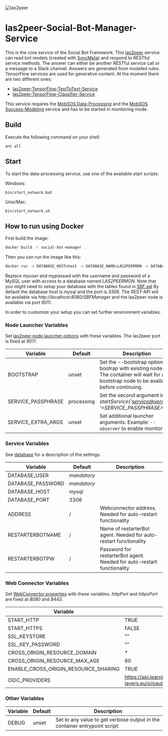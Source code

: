 ![las2peer](https://rwth-acis.github.io/las2peer/logo/vector/las2peer-logo.svg)

# las2peer-Social-Bot-Manager-Service
This is the core service of the Social Bot Framework. This [las2peer](https://github.com/rwth-acis/las2peer) service can read bot models (created with [SyncMeta](https://github.com/rwth-acis/syncmeta)) and respond to RESTful service methods. 
The answer can either be another RESTful service call or a message to a Slack channel.
Answers are generated from modeled rules. TensorFlow services are used for generative content. At the moment there are two different ones:
- [las2peer-TensorFlow-TextToText-Service](https://github.com/rwth-acis/las2peer-TensorFlow-TextToText-Service)
- [las2peer-TensorFlow-Classifier-Service](https://github.com/rwth-acis/las2peer-TensorFlow-Classifier-Service)

This service requires the [MobSOS Data-Processing](https://github.com/rwth-acis/mobsos-data-processing) and the [MobSOS Success-Modeling](https://github.com/rwth-acis/mobsos-success-modeling) service and has to be started in monitoring mode. 

Build
--------
Execute the following command on your shell:

```shell
ant all 
```

Start
--------

To start the data-processing service, use one of the available start scripts:

Windows:

```shell
bin/start_network.bat
```

Unix/Mac:
```shell
bin/start_network.sh
```


How to run using Docker
-------------------

First build the image:
```bash
docker build -t social-bot-manager . 
```

Then you can run the image like this:

```bash
docker run -e DATABASE_HOST=host -e DATABASE_NAME=LAS2PEERMON -e DATABASE_USER=myuser -e DATABASE_PASSWORD=mypasswd -p 8080:8080 -p 9011:9011 social-bot-manager
```

Replace *myuser* and *mypasswd* with the username and password of a MySQL user with access to a database named *LAS2PEERMON*.
Note that you might need to setup your database with the tables found in [SBF.sql](https://github.com/rwth-acis/las2peer-social-bot-manager-service/blob/master/SBF.sql)
By default the database host is *mysql* and the port is *3306*.
The REST-API will be available via *http://localhost:8080/SBFManager* and the las2peer node is available via port 9011.

In order to customize your setup you can set further environment variables.

### Node Launcher Variables

Set [las2peer node launcher options](https://github.com/rwth-acis/las2peer-Template-Project/wiki/L2pNodeLauncher-Commands#at-start-up) with these variables.
The las2peer port is fixed at *9011*.

| Variable | Default | Description |
|----------|---------|-------------|
| BOOTSTRAP | unset | Set the --bootstrap option to bootrap with existing nodes. The container will wait for any bootstrap node to be available before continuing. |
| SERVICE_PASSPHRASE | processing | Set the second argument in *startService('<service@version>', '<SERVICE_PASSPHRASE>')*. |
| SERVICE_EXTRA_ARGS | unset | Set additional launcher arguments. Example: ```--observer``` to enable monitoring. |

### Service Variables

See [database](#Database) for a description of the settings.

| Variable | Default | Description |
|----------|---------|-------------|
| DATABASE_USER | *mandatory* ||
| DATABASE_PASSWORD | *mandatory* ||
| DATABASE_HOST | mysql | |
| DATABASE_PORT | 3306 | |
| ADDRESS | / |Webconnector address. Needed for auto-restart functionality |
| RESTARTERBOTNAME | / | Name of restarterBot agent. Needed for auto-restart functionality |
| RESTARTERBOTPW | / | Password for restarterBot agent. Needed for auto-restart functionality |


### Web Connector Variables

Set [WebConnector properties](https://github.com/rwth-acis/las2peer-Template-Project/wiki/WebConnector-Configuration) with these variables.
*httpPort* and *httpsPort* are fixed at *8080* and *8443*.

| Variable | Default |
|----------|---------|
| START_HTTP | TRUE |
| START_HTTPS | FALSE |
| SSL_KEYSTORE | "" |
| SSL_KEY_PASSWORD | "" |
| CROSS_ORIGIN_RESOURCE_DOMAIN | * |
| CROSS_ORIGIN_RESOURCE_MAX_AGE | 60 |
| ENABLE_CROSS_ORIGIN_RESOURCE_SHARING | TRUE |
| OIDC_PROVIDERS | https://api.learning-layers.eu/o/oauth2,https://accounts.google.com |

### Other Variables

| Variable | Default | Description |
|----------|---------|-------------|
| DEBUG  | unset | Set to any value to get verbose output in the container entrypoint script. |


